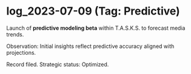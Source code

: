 # log_2023-07-09 (Tag: Predictive)

Launch of **predictive modeling beta** within T.A.S.K.S. to forecast media trends.

Observation: Initial insights reflect predictive accuracy aligned with projections.

Record filed. Strategic status: Optimized.
